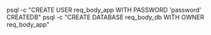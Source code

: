 psql -c "CREATE USER req_body_app WITH PASSWORD 'password' CREATEDB"
psql -c "CREATE DATABASE req_body_db WITH OWNER req_body_app"
